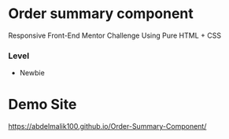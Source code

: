 # Order summary component

Responsive Front-End Mentor Challenge Using Pure HTML + CSS

### Level

- Newbie

# Demo Site
https://abdelmalik100.github.io/Order-Summary-Component/
